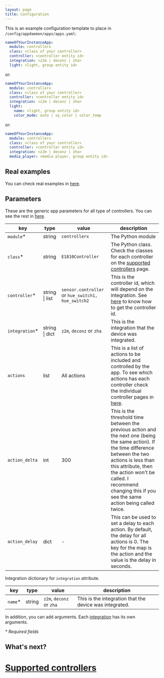 ```yaml
---
layout: page
title: Configuration
---
```


This is an example configuration template to place in `/config/appdaemon/apps/apps.yaml`:

```yaml
nameOfYourInstanceApp:
  module: controllerx
  class: <class of your controller>
  controller: <controller entity id>
  integration: <z2m | deconz | zha>
  light: <light, group entity id>
```

or:

```yaml
nameOfYourInstanceApp:
  module: controllerx
  class: <class of your controller>
  controller: <controller entity id>
  integration: <z2m | deconz | zha>
  light:
    name: <light, group entity id>
    color_mode: auto | xy_color | color_temp
```

or:

```yaml
nameOfYourInstanceApp:
  module: controllerx
  class: <class of your controller>
  controller: <controller entity id>
  integration: <z2m | deconz | zha>
  media_player: <media player, group entity id>
```

## Real examples

You can check real examples in [here](/controllerx/examples).

## Parameters

These are the generic app parameters for all type of controllers. You can see the rest in [here](type-configuration).

| key             | type           | value                                             | description                                                                                                                                                                                                                                                                            |
| --------------- | -------------- | ------------------------------------------------- | -------------------------------------------------------------------------------------------------------------------------------------------------------------------------------------------------------------------------------------------------------------------------------------- |
| `module`\*      | string         | `controllerx`                                     | The Python module                                                                                                                                                                                                                                                                      |
| `class`\*       | string         | `E1810Controller`                                 | The Python class. Check the classes for each controller on the [supported controllers](/controllerx/controllers) page.                                                                                                                                                                 |
| `controller`\*  | string \| list | `sensor.controller` or `hue_switch1, hue_switch2` | This is the controller id, which will depend on the integration. See [here](/controllerx/others/extract-controller-id) to know how to get the controller id.                                                                                                                           |
| `integration`\* | string \| dict | `z2m`, `deconz` or `zha`                          | This is the integration that the device was integrated.                                                                                                                                                                                                                                |
| `actions`       | list           | All actions                                       | This is a list of actions to be included and controlled by the app. To see which actions has each controller check the individual controller pages in [here](/controllerx/controllers).                                                                                                |
| `action_delta`  | int            | 300                                               | This is the threshold time between the previous action and the next one (being the same action). If the time difference between the two actions is less than this attribute, then the action won't be called. I recommend changing this if you see the same action being called twice. |
| `action_delay`  | dict           | -                                                 | This can be used to set a delay to each action. By default, the delay for all actions is 0. The key for the map is the action and the value is the delay in seconds.                                                                                                                   |

Integration dictionary for `integration` attribute.

| key      | type   | value                    | description                                             |
| -------- | ------ | ------------------------ | ------------------------------------------------------- |
| `name`\* | string | `z2m`, `deconz` or `zha` | This is the integration that the device was integrated. |

In addition, you can add arguments. Each [integration](/controllerx/others/integrations) has its own arguments.

_\* Required fields_

## What's next?

# [Supported controllers](/controllerx/controllers)
